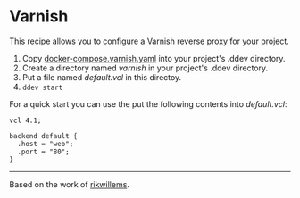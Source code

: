 # Varnish

This recipe allows you to configure a Varnish reverse proxy for your project.

1. Copy [docker-compose.varnish.yaml](docker-compose.varnish.yaml) into your project's .ddev directory.
2. Create a directory named _varnish_ in your project's .ddev directory.
3. Put a file named _default.vcl_ in this directoy.
4. `ddev start`

For a quick start you can use the put the following contents into _default.vcl_:

```
vcl 4.1;

backend default {
  .host = "web";
  .port = "80";
}
```

---

Based on the work of [rikwillems](https://github.com/rikwillems).
